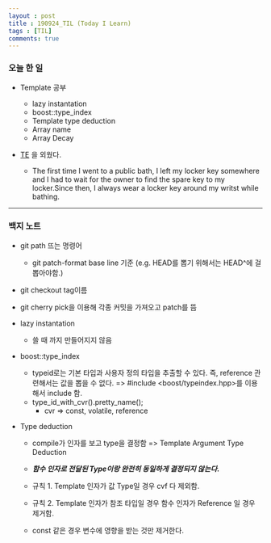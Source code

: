 ```yaml
---
layout : post
title : 190924_TIL (Today I Learn)
tags : [TIL]
comments: true
---
```

### 오늘 한 일
- Template 공부
  - lazy instantation
  - boost::type_index
  - Template type deduction
  - Array name
  - Array Decay

- [TE](https://armkernel.github.io/TE_190924/) 을 외웠다.
  - The first time I went to a public bath, I left my locker key somewhere and I had to wait for the owner to find the spare key to my locker.Since then, I always wear a locker key around my writst while bathing.

---
### 백지 노트
- git path 뜨는 명령어
  - git patch-format base line 기준 (e.g. HEAD를 뽑기 위해서는 HEAD^에 걸 뽑아야함.)

- git checkout tag이름

- git cherry pick을 이용해 각종 커밋을 가져오고 patch를 뜸

- lazy instantation
  - 쓸 때 까지 만들어지지 않음
- boost::type_index
  - typeid로는 기본 타입과 사용자 정의 타입을 추출할 수 있다. 즉, reference 관련해서는 값을 뽑을 수 없다. => #include <boost/typeindex.hpp>를 이용해서 include 함.
  - type_id_with_cvr().pretty_name();
    - cvr => const, volatile, reference

- Type deduction
  - compile가 인자를 보고 type을 결정함 => Template Argument Type Deduction
  - ***함수 인자로 전달된 Type이랑 완전히 동일하게 결정되지 않는다.***

  - 규칙 1. Template 인자가 값 Type일 경우 cvf 다 제외함.
  - 규칙 2. Template 인자가 참조 타입일 경우 함수 인자가 Reference 일 경우 제거함.

  - const 같은 경우 변수에 영향을 받는 것만 제거한다.
